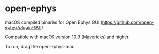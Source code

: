 # open-ephys
macOS compiled binaries for Open Ephys GUI (https://github.com/open-ephys/plugin-GUI)

Compatible with macOS version 10.9 (Mavericks) and higher.

To run, drag the open-ephys-mac
